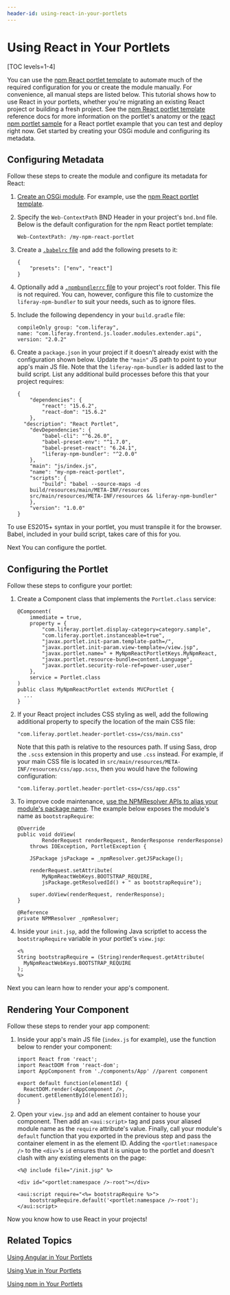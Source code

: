 ```yaml
---
header-id: using-react-in-your-portlets
---
```


# Using React in Your Portlets

[TOC levels=1-4]

You can use the 
[npm React portlet template](/docs/7-1/reference/-/knowledge_base/r/npm-react-portlet-template) 
to automate much of the required configuration for you or create the module
manually. For convenience, all manual steps are listed below. This tutorial
shows how to use React in your portlets, whether you're migrating an existing
React project or building a fresh project. See the [npm React portlet
template](/docs/7-1/reference/-/knowledge_base/r/npm-react-portlet-template)
reference docs for more information on the portlet's anatomy or the [react npm
portlet sample](/docs/7-1/reference/-/knowledge_base/r/react-npm-portlet) for
a React portlet example that you can test and deploy right now. Get started by
creating your OSGi module and configuring its metadata. 

## Configuring Metadata

Follow these steps to create the module and configure its metadata for React:

1.  [Create an OSGi module](/docs/7-1/tutorials/-/knowledge_base/t/starting-module-development#creating-a-module). 
    For example, use the 
    [npm React portlet template](/docs/7-1/reference/-/knowledge_base/r/npm-react-portlet-template). 

2.  Specify the `Web-ContextPath` BND Header in your project's `bnd.bnd` file. 
    Below is the default configuration for the npm React portlet template:

        Web-ContextPath: /my-npm-react-portlet

3.  Create a 
    [`.babelrc` file](/docs/7-1/reference/-/knowledge_base/r/configuring-liferay-npm-bundler) 
    and add the following presets to it:

        {
        	"presets": ["env", "react"]
        }

4.  Optionally add a 
    [`.npmbundlerrc` file](/docs/7-1/reference/-/knowledge_base/r/configuring-liferay-npm-bundler) 
    to your project's root folder. This file is not required. You can, however, 
    configure this file to customize the `liferay-npm-bundler` to suit your 
    needs, such as to ignore files. 

5.  Include the following dependency in your `build.gradle` file:

        compileOnly group: "com.liferay", 
        name: "com.liferay.frontend.js.loader.modules.extender.api", 
        version: "2.0.2"

6.  Create a `package.json` in your project if it doesn't already exist with the
    configuration shown below. Update the `"main"` JS path to point to your
    app's main JS file. Note that the `liferay-npm-bundler` is added last to the
    build script. List any additional build processes before this that 
    your project requires:
    
        {
        	"dependencies": {
        		"react": "15.6.2",
        		"react-dom": "15.6.2"
        	},
          "description": "React Portlet",
        	"devDependencies": {
        		"babel-cli": "^6.26.0",
        		"babel-preset-env": "^1.7.0",
        		"babel-preset-react": "6.24.1",
        		"liferay-npm-bundler": "^2.0.0"
        	},
        	"main": "js/index.js",
        	"name": "my-npm-react-portlet",
        	"scripts": {
        		"build": "babel --source-maps -d 
            build/resources/main/META-INF/resources 
            src/main/resources/META-INF/resources && liferay-npm-bundler"
        	},
        	"version": "1.0.0"
        }    

To use ES2015+ syntax in your portlet, you must transpile it for the browser. 
Babel, included in your build script, takes care of this for you. 

Next You can configure the portlet.

## Configuring the Portlet
 
Follow these steps to configure your portlet:

1.  Create a Component class that implements the `Portlet.class` service:

        @Component(
        	immediate = true,
        	property = {
        		"com.liferay.portlet.display-category=category.sample",
        		"com.liferay.portlet.instanceable=true",
        		"javax.portlet.init-param.template-path=/",
        		"javax.portlet.init-param.view-template=/view.jsp",
        		"javax.portlet.name=" + MyNpmReactPortletKeys.MyNpmReact,
        		"javax.portlet.resource-bundle=content.Language",
        		"javax.portlet.security-role-ref=power-user,user"
        	},
        	service = Portlet.class
        )
        public class MyNpmReactPortlet extends MVCPortlet {
          ...
        }
 
2.  If your React project includes CSS styling as well, add the following 
    additional property to specify the location of the main CSS file:
    
        "com.liferay.portlet.header-portlet-css=/css/main.css"

    Note that this path is relative to the resources path. If using Sass, drop 
    the `.scss` extension in this property and use `.css` instead. For example, 
    if your main CSS file is located in 
    `src/main/resources/META-INF/resources/css/app.scss`, then you would have 
    the following configuration:
    
        "com.liferay.portlet.header-portlet-css=/css/app.css"

3.  To improve code maintenance, 
    [use the NPMResolver APIs to alias your module's package name](/docs/7-1/tutorials/-/knowledge_base/t/referencing-an-npm-modules-package). 
    The example below exposes the module's name as `bootstrapRequire`:

        @Override
        public void doView(
        		RenderRequest renderRequest, RenderResponse renderResponse)
        	throws IOException, PortletException {

        	JSPackage jsPackage = _npmResolver.getJSPackage();

        	renderRequest.setAttribute(
        		MyNpmReactWebKeys.BOOTSTRAP_REQUIRE,
        		jsPackage.getResolvedId() + " as bootstrapRequire");

        	super.doView(renderRequest, renderResponse);
        }

        @Reference
        private NPMResolver _npmResolver;

4.  Inside your `init.jsp`, add the following Java scriptlet to access the 
    `bootstrapRequire` variable in your portlet's `view.jsp`:

        <%
        String bootstrapRequire = (String)renderRequest.getAttribute(
          MyNpmReactWebKeys.BOOTSTRAP_REQUIRE
        );
        %>

Next you can learn how to render your app's component. 

## Rendering Your Component

Follow these steps to render your app component:
 
1.  Inside your app's main JS file (`index.js` for example), use the function 
    below to render your component:

        import React from 'react';
        import ReactDOM from 'react-dom';
        import AppComponent from './components/App' //parent component

        export default function(elementId) {
          ReactDOM.render(<AppComponent />, document.getElementById(elementId));
        }  

2.  Open your `view.jsp` and add an element container to house your component. 
    Then add an `<aui:script>` tag and pass your aliased module name as the 
    `require` attribute's value. Finally, call your module's `default` function 
    that you exported in the previous step and pass the container element in as 
    the element ID. Adding the `<portlet:namespace />` to the `<div>`'s `id` 
    ensures that it is unique to the portlet and doesn't clash with any existing 
    elements on the page:

        <%@ include file="/init.jsp" %>

        <div id="<portlet:namespace />-root"></div>

        <aui:script require="<%= bootstrapRequire %>">
        	bootstrapRequire.default('<portlet:namespace />-root');
        </aui:script>

Now you know how to use React in your projects! 

## Related Topics

[Using Angular in Your Portlets](/docs/7-1/tutorials/-/knowledge_base/t/using-angular-js-in-your-portlets)

[Using Vue in Your Portlets](/docs/7-1/tutorials/-/knowledge_base/t/using-vue-in-your-portlets)

[Using npm in Your Portlets](/docs/7-1/tutorials/-/knowledge_base/t/using-npm-in-your-portlets)
